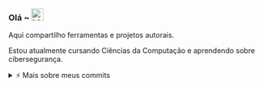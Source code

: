 ### Olá ~ <img src="https://user-images.githubusercontent.com/1303154/88677602-1635ba80-d120-11ea-84d8-d263ba5fc3c0.gif" width="24px" alt="hi">

Aqui compartilho ferramentas e projetos autorais.

Estou atualmente cursando Ciências da Computação e aprendendo sobre cibersegurança.

<details>
<summary>⚡️ Mais sobre meus commits</summary>
<br />

![Top Langs](https://github-readme-stats.vercel.app/api/top-langs/?username=DevMiiguel&layout=compact&hide=css,html)

![DevMiiguel's github stats](https://github-readme-stats.vercel.app/api?username=DevMiiguel&count_private=true&show_icons=true&theme=onedark)

</details>
